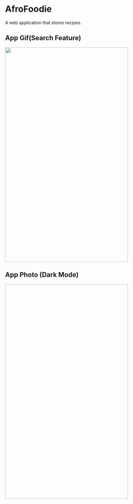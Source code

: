 # AfroFoodie
 A web application that stores recipes. 


## App Gif(Search Feature)
<img src="https://github.com/Jules-Boogie/AfroFoodie/blob/main/src/img/AfroFoodie__%20Search%20for%20Afro%20Inspired%20recipes.gif" height="700px" width="400px" >


## App Photo (Dark Mode)

<img href="https://github.com/Jules-Boogie/AfroFoodie/blob/main/src/img/darkmode.PNG" height="700px" width="400px" >
